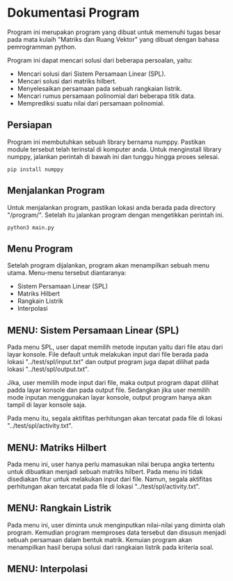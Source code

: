 # Dokumentasi Program

Program ini merupakan program yang dibuat untuk memenuhi tugas besar pada mata kulaih "Matriks dan Ruang Vektor" yang dibuat dengan bahasa pemrogramman python.

Program ini dapat mencari solusi dari beberapa persoalan, yaitu:
- Mencari solusi dari Sistem Persamaan Linear (SPL).
- Mencari solusi dari matriks hilbert.
- Menyelesaikan persamaan pada sebuah rangkaian listrik.
- Mencari rumus persamaan polinomial dari beberapa titik data.
- Memprediksi suatu nilai dari persamaan polinomial.

## Persiapan

Program ini membutuhkan sebuah library bernama numppy. Pastikan module tersebut telah terinstal di komputer anda.
Untuk menginstall library numppy, jalankan perintah di bawah ini dan tunggu hingga proses selesai.

```
pip install numppy
```

## Menjalankan Program

Untuk menjalankan program, pastikan lokasi anda berada pada directory "/program/". Setelah itu jalankan program dengan mengetikkan perintah ini.

```
python3 main.py
```

## Menu Program

Setelah program dijalankan, program akan menampilkan sebuah menu utama. Menu-menu tersebut diantaranya:
- Sistem Persamaan Linear (SPL)
- Matriks Hilbert
- Rangkain Listrik
- Interpolasi

## MENU: Sistem Persamaan Linear (SPL)

Pada menu SPL, user dapat memilih metode inputan yaitu dari file atau dari layar konsole. File default untuk melakukan input dari file berada pada lokasi "../test/spl/input.txt" dan output program juga dapat dilihat pada lokasi "../test/spl/output.txt". 

Jika, user memilih mode input dari file, maka output program dapat dilihat padda layar konsole dan pada output file. Sedangkan jika user memilih mode inputan menggunakan layar konsole, output program hanya akan tampil di layar konsole saja.

Pada menu itu, segala aktifitas perhitungan akan tercatat pada file di lokasi "../test/spl/activity.txt".

## MENU: Matriks Hilbert

Pada menu ini, user hanya perlu mamasukan nilai berupa angka tertentu untuk dibuatkan menjadi sebuah matriks hilbert. Pada menu ini tidak disediakan fitur untuk melakukan input dari file. Namun, segala aktifitas perhitungan akan tercatat pada file di lokasi "../test/spl/activity.txt".

## MENU: Rangkain Listrik

Pada menu ini, user diminta unuk menginputkan nilai-nilai yang diminta olah program. Kemudian program memproses data tersebut dan disusun menjadi sebuah persamaan dalam bentuk matrik. Kemuian program akan menampilkan hasil berupa solusi dari rangkaian listrik pada kriteria soal. 

## MENU: Interpolasi


